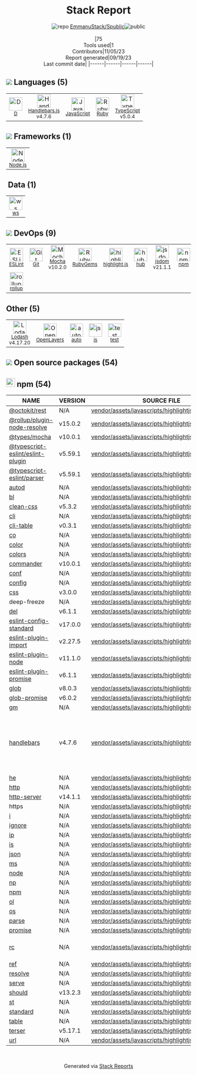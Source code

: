 <!--
--- Readme.md Snippet without images Start ---
## Tech Stack
EmmanuStack/Spublic is built on the following main stack:
- [Mocha](http://mochajs.org/) – Javascript Testing Framework
- [Ruby](https://www.ruby-lang.org) – Languages
- [Node.js](http://nodejs.org/) – Frameworks (Full Stack)
- [Handlebars.js](http://handlebarsjs.com/) – Templating Languages & Extensions
- [JavaScript](https://developer.mozilla.org/en-US/docs/Web/JavaScript) – Languages
- [TypeScript](http://www.typescriptlang.org) – Languages
- [Lodash](https://lodash.com) – Javascript Utilities & Libraries
- [D](http://dlang.org/) – Languages
- [OpenLayers](http://openlayers.org/) – Mapping APIs
- [ESLint](http://eslint.org/) – Code Review
- [rollup](http://rollupjs.org/) – JS Build Tools / JS Task Runners
- [highlight.js](https://highlightjs.org/) – Text Editor
- [jsdom](https://github.com/jsdom/jsdom) – Headless Browsers
- [hub](http://hub.github.com/) – Git Tools
- [ws](https://github.com/websockets/ws) – Realtime Backend / API

Full tech stack [here](/tech.md)
--- Readme.md Snippet without images End ---

--- Readme.md Snippet with images Start ---
## Tech Stack
EmmanuStack/Spublic is built on the following main stack:
- <img width='25' height='25' src='https://img.stackshare.io/service/832/mocha.png' alt='Mocha'/> [Mocha](http://mochajs.org/) – Javascript Testing Framework
- <img width='25' height='25' src='https://img.stackshare.io/service/989/ruby.png' alt='Ruby'/> [Ruby](https://www.ruby-lang.org) – Languages
- <img width='25' height='25' src='https://img.stackshare.io/service/1011/n1JRsFeB_400x400.png' alt='Node.js'/> [Node.js](http://nodejs.org/) – Frameworks (Full Stack)
- <img width='25' height='25' src='https://img.stackshare.io/service/1143/Handlebars.png' alt='Handlebars.js'/> [Handlebars.js](http://handlebarsjs.com/) – Templating Languages & Extensions
- <img width='25' height='25' src='https://img.stackshare.io/service/1209/javascript.jpeg' alt='JavaScript'/> [JavaScript](https://developer.mozilla.org/en-US/docs/Web/JavaScript) – Languages
- <img width='25' height='25' src='https://img.stackshare.io/service/1612/bynNY5dJ.jpg' alt='TypeScript'/> [TypeScript](http://www.typescriptlang.org) – Languages
- <img width='25' height='25' src='https://img.stackshare.io/service/2438/lodash.png' alt='Lodash'/> [Lodash](https://lodash.com) – Javascript Utilities & Libraries
- <img width='25' height='25' src='https://img.stackshare.io/service/3117/d-5.png' alt='D'/> [D](http://dlang.org/) – Languages
- <img width='25' height='25' src='https://img.stackshare.io/service/3208/397ce8027eb036960f00dd5153d41993.png' alt='OpenLayers'/> [OpenLayers](http://openlayers.org/) – Mapping APIs
- <img width='25' height='25' src='https://img.stackshare.io/service/3337/Q4L7Jncy.jpg' alt='ESLint'/> [ESLint](http://eslint.org/) – Code Review
- <img width='25' height='25' src='https://img.stackshare.io/service/4423/zE8RTn9E_400x400.jpg' alt='rollup'/> [rollup](http://rollupjs.org/) – JS Build Tools / JS Task Runners
- <img width='25' height='25' src='https://img.stackshare.io/service/6888/c17e7d9688d86bd9f9506ec1fbd6d200_400x400.png' alt='highlight.js'/> [highlight.js](https://highlightjs.org/) – Text Editor
- <img width='25' height='25' src='https://img.stackshare.io/service/7054/preview.jpeg' alt='jsdom'/> [jsdom](https://github.com/jsdom/jsdom) – Headless Browsers
- <img width='25' height='25' src='https://img.stackshare.io/no-img-open-source.png' alt='hub'/> [hub](http://hub.github.com/) – Git Tools
- <img width='25' height='25' src='https://img.stackshare.io/service/11381/no-img-open-source.png' alt='ws'/> [ws](https://github.com/websockets/ws) – Realtime Backend / API

Full tech stack [here](/tech.md)
--- Readme.md Snippet with images End ---
-->
<div align="center">

# Stack Report
![](https://img.stackshare.io/repo.svg "repo") [EmmanuStack/Spublic](https://github.com/EmmanuStack/Spublic)![](https://img.stackshare.io/public_badge.svg "public")
<br/><br/>
|75<br/>Tools used|1<br/>Contributors|11/05/23 <br/>Report generated|09/19/23<br/>Last commit date|
|------|------|------|------|
</div>

## <img src='https://img.stackshare.io/languages.svg'/> Languages (5)
<table><tr>
  <td align='center'>
  <img width='36' height='36' src='https://img.stackshare.io/service/3117/d-5.png' alt='D'>
  <br>
  <sub><a href="http://dlang.org/">D</a></sub>
  <br>
  <sub></sub>
</td>

<td align='center'>
  <img width='36' height='36' src='https://img.stackshare.io/service/1143/Handlebars.png' alt='Handlebars.js'>
  <br>
  <sub><a href="http://handlebarsjs.com/">Handlebars.js</a></sub>
  <br>
  <sub>v4.7.6</sub>
</td>

<td align='center'>
  <img width='36' height='36' src='https://img.stackshare.io/service/1209/javascript.jpeg' alt='JavaScript'>
  <br>
  <sub><a href="https://developer.mozilla.org/en-US/docs/Web/JavaScript">JavaScript</a></sub>
  <br>
  <sub></sub>
</td>

<td align='center'>
  <img width='36' height='36' src='https://img.stackshare.io/service/989/ruby.png' alt='Ruby'>
  <br>
  <sub><a href="https://www.ruby-lang.org">Ruby</a></sub>
  <br>
  <sub></sub>
</td>

<td align='center'>
  <img width='36' height='36' src='https://img.stackshare.io/service/1612/bynNY5dJ.jpg' alt='TypeScript'>
  <br>
  <sub><a href="http://www.typescriptlang.org">TypeScript</a></sub>
  <br>
  <sub>v5.0.4</sub>
</td>

</tr>
</table>

## <img src='https://img.stackshare.io/frameworks.svg'/> Frameworks (1)
<table><tr>
  <td align='center'>
  <img width='36' height='36' src='https://img.stackshare.io/service/1011/n1JRsFeB_400x400.png' alt='Node.js'>
  <br>
  <sub><a href="http://nodejs.org/">Node.js</a></sub>
  <br>
  <sub></sub>
</td>

</tr>
</table>

## <img src=''/> Data (1)
<table><tr>
  <td align='center'>
  <img width='36' height='36' src='https://img.stackshare.io/service/11381/no-img-open-source.png' alt='ws'>
  <br>
  <sub><a href="https://github.com/websockets/ws">ws</a></sub>
  <br>
  <sub></sub>
</td>

</tr>
</table>

## <img src='https://img.stackshare.io/devops.svg'/> DevOps (9)
<table><tr>
  <td align='center'>
  <img width='36' height='36' src='https://img.stackshare.io/service/3337/Q4L7Jncy.jpg' alt='ESLint'>
  <br>
  <sub><a href="http://eslint.org/">ESLint</a></sub>
  <br>
  <sub></sub>
</td>

<td align='center'>
  <img width='36' height='36' src='https://img.stackshare.io/service/1046/git.png' alt='Git'>
  <br>
  <sub><a href="http://git-scm.com/">Git</a></sub>
  <br>
  <sub></sub>
</td>

<td align='center'>
  <img width='36' height='36' src='https://img.stackshare.io/service/832/mocha.png' alt='Mocha'>
  <br>
  <sub><a href="http://mochajs.org/">Mocha</a></sub>
  <br>
  <sub>v10.2.0</sub>
</td>

<td align='center'>
  <img width='36' height='36' src='https://img.stackshare.io/service/12795/5jL6-BA5_400x400.jpeg' alt='RubyGems'>
  <br>
  <sub><a href="https://rubygems.org/">RubyGems</a></sub>
  <br>
  <sub></sub>
</td>

<td align='center'>
  <img width='36' height='36' src='https://img.stackshare.io/service/6888/c17e7d9688d86bd9f9506ec1fbd6d200_400x400.png' alt='highlight.js'>
  <br>
  <sub><a href="https://highlightjs.org/">highlight.js</a></sub>
  <br>
  <sub></sub>
</td>

<td align='center'>
  <img width='36' height='36' src='https://img.stackshare.io/no-img-open-source.png' alt='hub'>
  <br>
  <sub><a href="http://hub.github.com/">hub</a></sub>
  <br>
  <sub></sub>
</td>

<td align='center'>
  <img width='36' height='36' src='https://img.stackshare.io/service/7054/preview.jpeg' alt='jsdom'>
  <br>
  <sub><a href="https://github.com/jsdom/jsdom">jsdom</a></sub>
  <br>
  <sub>v21.1.1</sub>
</td>

<td align='center'>
  <img width='36' height='36' src='https://img.stackshare.io/service/1120/lejvzrnlpb308aftn31u.png' alt='npm'>
  <br>
  <sub><a href="https://www.npmjs.com/">npm</a></sub>
  <br>
  <sub></sub>
</td>

</tr>
<tr>
  <td align='center'>
  <img width='36' height='36' src='https://img.stackshare.io/service/4423/zE8RTn9E_400x400.jpg' alt='rollup'>
  <br>
  <sub><a href="http://rollupjs.org/">rollup</a></sub>
  <br>
  <sub></sub>
</td>

</tr>
</table>

## Other (5)
<table><tr>
  <td align='center'>
  <img width='36' height='36' src='https://img.stackshare.io/service/2438/lodash.png' alt='Lodash'>
  <br>
  <sub><a href="https://lodash.com">Lodash</a></sub>
  <br>
  <sub>v4.17.20</sub>
</td>

<td align='center'>
  <img width='36' height='36' src='https://img.stackshare.io/service/3208/397ce8027eb036960f00dd5153d41993.png' alt='OpenLayers'>
  <br>
  <sub><a href="http://openlayers.org/">OpenLayers</a></sub>
  <br>
  <sub></sub>
</td>

<td align='center'>
  <img width='36' height='36' src='https://img.stackshare.io/service/2634/quvIzEn2_normal.jpg' alt='auto'>
  <br>
  <sub><a href="http://autoportal.com/">auto</a></sub>
  <br>
  <sub></sub>
</td>

<td align='center'>
  <img width='36' height='36' src='https://img.stackshare.io/service/5588/jscom.png' alt='js'>
  <br>
  <sub><a href="www.js.com">js</a></sub>
  <br>
  <sub></sub>
</td>

<td align='center'>
  <img width='36' height='36' src='https://img.stackshare.io/service/5477/no-img-open-source.png' alt='test'>
  <br>
  <sub><a href="test">test</a></sub>
  <br>
  <sub></sub>
</td>

</tr>
</table>


## <img src='https://img.stackshare.io/group.svg' /> Open source packages (54)</h2>

## <img width='24' height='24' src='https://img.stackshare.io/service/1120/lejvzrnlpb308aftn31u.png'/> npm (54)

|NAME|VERSION|SOURCE FILE|License|Vulnerabilities|
|------|------|------|------|------|
|[@octokit/rest](https://github.com/octokit/rest.js)|N/A|[vendor/assets/javascripts/highlightjs/package.json](https://github.com/EmmanuStack/Spublic/blob/main/vendor/assets/javascripts/highlightjs/package.json)|MIT|N/A|
|[@rollup/plugin-node-resolve](https://github.com/rollup/plugins/tree/master/packages/node-resolve/)|v15.0.2|[vendor/assets/javascripts/highlightjs/package.json](https://github.com/EmmanuStack/Spublic/blob/main/vendor/assets/javascripts/highlightjs/package.json)|MIT|N/A|
|[@types/mocha](http://definitelytyped.org/)|v10.0.1|[vendor/assets/javascripts/highlightjs/package.json](https://github.com/EmmanuStack/Spublic/blob/main/vendor/assets/javascripts/highlightjs/package.json)|MIT|N/A|
|[@typescript-eslint/eslint-plugin](https://github.com/typescript-eslint/typescript-eslint)|v5.59.1|[vendor/assets/javascripts/highlightjs/package.json](https://github.com/EmmanuStack/Spublic/blob/main/vendor/assets/javascripts/highlightjs/package.json)|MIT|N/A|
|[@typescript-eslint/parser](https://github.com/typescript-eslint/typescript-eslint)|v5.59.1|[vendor/assets/javascripts/highlightjs/package.json](https://github.com/EmmanuStack/Spublic/blob/main/vendor/assets/javascripts/highlightjs/package.json)|BSD-2-Clause|N/A|
|[autod](https://github.com/node-modules/autod)|N/A|[vendor/assets/javascripts/highlightjs/package.json](https://github.com/EmmanuStack/Spublic/blob/main/vendor/assets/javascripts/highlightjs/package.json)|MIT|N/A|
|[bl](https://github.com/rvagg/bl)|N/A|[vendor/assets/javascripts/highlightjs/package.json](https://github.com/EmmanuStack/Spublic/blob/main/vendor/assets/javascripts/highlightjs/package.json)|MIT|N/A|
|[clean-css](https://github.com/jakubpawlowicz/clean-css)|v5.3.2|[vendor/assets/javascripts/highlightjs/package.json](https://github.com/EmmanuStack/Spublic/blob/main/vendor/assets/javascripts/highlightjs/package.json)|MIT|N/A|
|[cli](http://github.com/node-js-libs/cli)|N/A|[vendor/assets/javascripts/highlightjs/package.json](https://github.com/EmmanuStack/Spublic/blob/main/vendor/assets/javascripts/highlightjs/package.json)|MIT|N/A|
|[cli-table](https://github.com/Automattic/cli-table)|v0.3.1|[vendor/assets/javascripts/highlightjs/package.json](https://github.com/EmmanuStack/Spublic/blob/main/vendor/assets/javascripts/highlightjs/package.json)|MIT|N/A|
|[co](https://github.com/tj/co)|N/A|[vendor/assets/javascripts/highlightjs/package.json](https://github.com/EmmanuStack/Spublic/blob/main/vendor/assets/javascripts/highlightjs/package.json)|MIT|N/A|
|[color](https://github.com/Qix-/color)|N/A|[vendor/assets/javascripts/highlightjs/package.json](https://github.com/EmmanuStack/Spublic/blob/main/vendor/assets/javascripts/highlightjs/package.json)|MIT|N/A|
|[colors](https://github.com/Marak/colors.js)|N/A|[vendor/assets/javascripts/highlightjs/package.json](https://github.com/EmmanuStack/Spublic/blob/main/vendor/assets/javascripts/highlightjs/package.json)|MIT|N/A|
|[commander](https://github.com/tj/commander.js)|v10.0.1|[vendor/assets/javascripts/highlightjs/package.json](https://github.com/EmmanuStack/Spublic/blob/main/vendor/assets/javascripts/highlightjs/package.json)|MIT|N/A|
|[conf](https://github.com/sindresorhus/conf)|N/A|[vendor/assets/javascripts/highlightjs/package.json](https://github.com/EmmanuStack/Spublic/blob/main/vendor/assets/javascripts/highlightjs/package.json)|MIT|N/A|
|[config](http://lorenwest.github.com/node-config)|N/A|[vendor/assets/javascripts/highlightjs/package.json](https://github.com/EmmanuStack/Spublic/blob/main/vendor/assets/javascripts/highlightjs/package.json)|MIT|N/A|
|[css](https://github.com/reworkcss/css)|v3.0.0|[vendor/assets/javascripts/highlightjs/package.json](https://github.com/EmmanuStack/Spublic/blob/main/vendor/assets/javascripts/highlightjs/package.json)|MIT|N/A|
|deep-freeze|N/A|[vendor/assets/javascripts/highlightjs/package.json](https://github.com/EmmanuStack/Spublic/blob/main/vendor/assets/javascripts/highlightjs/package.json)|Unlicense|N/A|
|[del](https://github.com/sindresorhus/del)|v6.1.1|[vendor/assets/javascripts/highlightjs/package.json](https://github.com/EmmanuStack/Spublic/blob/main/vendor/assets/javascripts/highlightjs/package.json)|MIT|N/A|
|[eslint-config-standard](https://github.com/standard/eslint-config-standard)|v17.0.0|[vendor/assets/javascripts/highlightjs/package.json](https://github.com/EmmanuStack/Spublic/blob/main/vendor/assets/javascripts/highlightjs/package.json)|MIT|N/A|
|[eslint-plugin-import](https://github.com/benmosher/eslint-plugin-import)|v2.27.5|[vendor/assets/javascripts/highlightjs/package.json](https://github.com/EmmanuStack/Spublic/blob/main/vendor/assets/javascripts/highlightjs/package.json)|MIT|N/A|
|[eslint-plugin-node](https://github.com/mysticatea/eslint-plugin-node)|v11.1.0|[vendor/assets/javascripts/highlightjs/package.json](https://github.com/EmmanuStack/Spublic/blob/main/vendor/assets/javascripts/highlightjs/package.json)|MIT|N/A|
|[eslint-plugin-promise](https://github.com/xjamundx/eslint-plugin-promise)|v6.1.1|[vendor/assets/javascripts/highlightjs/package.json](https://github.com/EmmanuStack/Spublic/blob/main/vendor/assets/javascripts/highlightjs/package.json)|ISC|N/A|
|[glob](https://github.com/isaacs/node-glob)|v8.0.3|[vendor/assets/javascripts/highlightjs/package.json](https://github.com/EmmanuStack/Spublic/blob/main/vendor/assets/javascripts/highlightjs/package.json)|ISC|N/A|
|[glob-promise](https://github.com/ahmadnassri/glob-promise)|v6.0.2|[vendor/assets/javascripts/highlightjs/package.json](https://github.com/EmmanuStack/Spublic/blob/main/vendor/assets/javascripts/highlightjs/package.json)|MIT|N/A|
|[gm](https://github.com/aheckmann/gm)|N/A|[vendor/assets/javascripts/highlightjs/package.json](https://github.com/EmmanuStack/Spublic/blob/main/vendor/assets/javascripts/highlightjs/package.json)|MIT|N/A|
|[handlebars](http://www.handlebarsjs.com/)|v4.7.6|[vendor/assets/javascripts/highlightjs/package.json](https://github.com/EmmanuStack/Spublic/blob/main/vendor/assets/javascripts/highlightjs/package.json)|MIT|[Remote code execu...](https://github.com/advisories/GHSA-f2jv-r9rf-7988) (Aug 22) (critical) (4.7.7), <br/>[Prototype Polluti...](https://github.com/advisories/GHSA-765h-qjxv-5f44) (Feb 11) (critical) (4.7.7)|
|[he](https://mths.be/he)|N/A|[vendor/assets/javascripts/highlightjs/package.json](https://github.com/EmmanuStack/Spublic/blob/main/vendor/assets/javascripts/highlightjs/package.json)|MIT|N/A|
|[http](https://github.com/dart-lang/http)|N/A|[vendor/assets/javascripts/highlightjs/package.json](https://github.com/EmmanuStack/Spublic/blob/main/vendor/assets/javascripts/highlightjs/package.json)|BSD-2-Clause|N/A|
|[http-server](https://github.com/http-party/http-server)|v14.1.1|[vendor/assets/javascripts/highlightjs/package.json](https://github.com/EmmanuStack/Spublic/blob/main/vendor/assets/javascripts/highlightjs/package.json)|MIT|N/A|
|https|N/A|[vendor/assets/javascripts/highlightjs/package.json](https://github.com/EmmanuStack/Spublic/blob/main/vendor/assets/javascripts/highlightjs/package.json)|ISC|N/A|
|[i](http://pksunkara.github.com/inflect)|N/A|[vendor/assets/javascripts/highlightjs/package.json](https://github.com/EmmanuStack/Spublic/blob/main/vendor/assets/javascripts/highlightjs/package.json)|MIT|N/A|
|[ignore](https://github.com/kaelzhang/node-ignore)|N/A|[vendor/assets/javascripts/highlightjs/package.json](https://github.com/EmmanuStack/Spublic/blob/main/vendor/assets/javascripts/highlightjs/package.json)|MIT|N/A|
|[ip](https://github.com/indutny/node-ip)|N/A|[vendor/assets/javascripts/highlightjs/package.json](https://github.com/EmmanuStack/Spublic/blob/main/vendor/assets/javascripts/highlightjs/package.json)|MIT|N/A|
|[is](https://github.com/enricomarino/is)|N/A|[vendor/assets/javascripts/highlightjs/package.json](https://github.com/EmmanuStack/Spublic/blob/main/vendor/assets/javascripts/highlightjs/package.json)|MIT|N/A|
|[json](https://github.com/trentm/json)|N/A|[vendor/assets/javascripts/highlightjs/package.json](https://github.com/EmmanuStack/Spublic/blob/main/vendor/assets/javascripts/highlightjs/package.json)|Other|N/A|
|[ms](https://github.com/zeit/ms)|N/A|[vendor/assets/javascripts/highlightjs/package.json](https://github.com/EmmanuStack/Spublic/blob/main/vendor/assets/javascripts/highlightjs/package.json)|MIT|N/A|
|[node](https://github.com/aredridel/node-bin-gen)|N/A|[vendor/assets/javascripts/highlightjs/package.json](https://github.com/EmmanuStack/Spublic/blob/main/vendor/assets/javascripts/highlightjs/package.json)|ISC|N/A|
|[np](https://github.com/sindresorhus/np)|N/A|[vendor/assets/javascripts/highlightjs/package.json](https://github.com/EmmanuStack/Spublic/blob/main/vendor/assets/javascripts/highlightjs/package.json)|MIT|N/A|
|[npm](https://docs.npmjs.com/)|N/A|[vendor/assets/javascripts/highlightjs/package.json](https://github.com/EmmanuStack/Spublic/blob/main/vendor/assets/javascripts/highlightjs/package.json)|Artistic-2.0|N/A|
|[ol](https://openlayers.org/)|N/A|[vendor/assets/javascripts/highlightjs/package.json](https://github.com/EmmanuStack/Spublic/blob/main/vendor/assets/javascripts/highlightjs/package.json)|BSD-2-Clause|N/A|
|[os](https://github.com/DiegoRBaquero/node-os)|N/A|[vendor/assets/javascripts/highlightjs/package.json](https://github.com/EmmanuStack/Spublic/blob/main/vendor/assets/javascripts/highlightjs/package.json)|MIT|N/A|
|[parse](https://parseplatform.org/)|N/A|[vendor/assets/javascripts/highlightjs/package.json](https://github.com/EmmanuStack/Spublic/blob/main/vendor/assets/javascripts/highlightjs/package.json)|Apache-2.0|N/A|
|[promise](https://github.com/then/promise)|N/A|[vendor/assets/javascripts/highlightjs/package.json](https://github.com/EmmanuStack/Spublic/blob/main/vendor/assets/javascripts/highlightjs/package.json)|MIT|N/A|
|[rc](https://github.com/dominictarr/rc)|N/A|[vendor/assets/javascripts/highlightjs/package.json](https://github.com/EmmanuStack/Spublic/blob/main/vendor/assets/javascripts/highlightjs/package.json)|BSD-2-Clause,MIT,Apache-2.0|N/A|
|[ref](https://github.com/TooTallNate/ref)|N/A|[vendor/assets/javascripts/highlightjs/package.json](https://github.com/EmmanuStack/Spublic/blob/main/vendor/assets/javascripts/highlightjs/package.json)|MIT|N/A|
|[resolve](https://github.com/browserify/resolve)|N/A|[vendor/assets/javascripts/highlightjs/package.json](https://github.com/EmmanuStack/Spublic/blob/main/vendor/assets/javascripts/highlightjs/package.json)|MIT|N/A|
|[serve](https://github.com/zeit/serve)|N/A|[vendor/assets/javascripts/highlightjs/package.json](https://github.com/EmmanuStack/Spublic/blob/main/vendor/assets/javascripts/highlightjs/package.json)|MIT|N/A|
|[should](https://github.com/shouldjs/should.js)|v13.2.3|[vendor/assets/javascripts/highlightjs/package.json](https://github.com/EmmanuStack/Spublic/blob/main/vendor/assets/javascripts/highlightjs/package.json)|MIT|N/A|
|[st](https://github.com/isaacs/st)|N/A|[vendor/assets/javascripts/highlightjs/package.json](https://github.com/EmmanuStack/Spublic/blob/main/vendor/assets/javascripts/highlightjs/package.json)|ISC|N/A|
|[standard](https://standardjs.com)|N/A|[vendor/assets/javascripts/highlightjs/package.json](https://github.com/EmmanuStack/Spublic/blob/main/vendor/assets/javascripts/highlightjs/package.json)|MIT|N/A|
|[table](https://github.com/gajus/table)|N/A|[vendor/assets/javascripts/highlightjs/package.json](https://github.com/EmmanuStack/Spublic/blob/main/vendor/assets/javascripts/highlightjs/package.json)|BSD-3-Clause|N/A|
|[terser](https://terser.org)|v5.17.1|[vendor/assets/javascripts/highlightjs/package.json](https://github.com/EmmanuStack/Spublic/blob/main/vendor/assets/javascripts/highlightjs/package.json)|BSD-2-Clause|N/A|
|[url](https://github.com/defunctzombie/node-url)|N/A|[vendor/assets/javascripts/highlightjs/package.json](https://github.com/EmmanuStack/Spublic/blob/main/vendor/assets/javascripts/highlightjs/package.json)|MIT|N/A|

<br/>
<div align='center'>

Generated via [Stack Reports](https://stackshare.io/stack-report)
